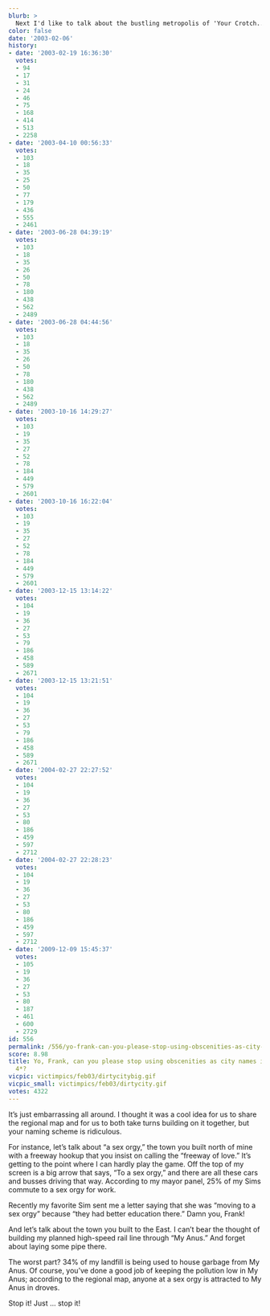 ```yaml
---
blurb: >
  Next I'd like to talk about the bustling metropolis of 'Your Crotch...'
color: false
date: '2003-02-06'
history:
- date: '2003-02-19 16:36:30'
  votes:
  - 94
  - 17
  - 31
  - 24
  - 46
  - 75
  - 168
  - 414
  - 513
  - 2258
- date: '2003-04-10 00:56:33'
  votes:
  - 103
  - 18
  - 35
  - 25
  - 50
  - 77
  - 179
  - 436
  - 555
  - 2461
- date: '2003-06-28 04:39:19'
  votes:
  - 103
  - 18
  - 35
  - 26
  - 50
  - 78
  - 180
  - 438
  - 562
  - 2489
- date: '2003-06-28 04:44:56'
  votes:
  - 103
  - 18
  - 35
  - 26
  - 50
  - 78
  - 180
  - 438
  - 562
  - 2489
- date: '2003-10-16 14:29:27'
  votes:
  - 103
  - 19
  - 35
  - 27
  - 52
  - 78
  - 184
  - 449
  - 579
  - 2601
- date: '2003-10-16 16:22:04'
  votes:
  - 103
  - 19
  - 35
  - 27
  - 52
  - 78
  - 184
  - 449
  - 579
  - 2601
- date: '2003-12-15 13:14:22'
  votes:
  - 104
  - 19
  - 36
  - 27
  - 53
  - 79
  - 186
  - 458
  - 589
  - 2671
- date: '2003-12-15 13:21:51'
  votes:
  - 104
  - 19
  - 36
  - 27
  - 53
  - 79
  - 186
  - 458
  - 589
  - 2671
- date: '2004-02-27 22:27:52'
  votes:
  - 104
  - 19
  - 36
  - 27
  - 53
  - 80
  - 186
  - 459
  - 597
  - 2712
- date: '2004-02-27 22:28:23'
  votes:
  - 104
  - 19
  - 36
  - 27
  - 53
  - 80
  - 186
  - 459
  - 597
  - 2712
- date: '2009-12-09 15:45:37'
  votes:
  - 105
  - 19
  - 36
  - 27
  - 53
  - 80
  - 187
  - 461
  - 600
  - 2729
id: 556
permalink: /556/yo-frank-can-you-please-stop-using-obscenities-as-city-names-in-sim-city-4/
score: 8.98
title: Yo, Frank, can you please stop using obscenities as city names in *Sim City
  4*?
vicpic: victimpics/feb03/dirtycitybig.gif
vicpic_small: victimpics/feb03/dirtycity.gif
votes: 4322
---
```


It’s just embarrassing all around. I thought it was a cool idea for us
to share the regional map and for us to both take turns building on it
together, but your naming scheme is ridiculous.

For instance, let’s talk about “a sex orgy,” the town you built north of
mine with a freeway hookup that you insist on calling the “freeway of
love.” It’s getting to the point where I can hardly play the game. Off
the top of my screen is a big arrow that says, “To a sex orgy,” and
there are all these cars and busses driving that way. According to my
mayor panel, 25% of my Sims commute to a sex orgy for work.

Recently my favorite Sim sent me a letter saying that she was “moving to
a sex orgy” because “they had better education there.” Damn you, Frank!

And let’s talk about the town you built to the East. I can’t bear the
thought of building my planned high-speed rail line through “My Anus.”
And forget about laying some pipe there.

The worst part? 34% of my landfill is being used to house garbage from
My Anus. Of course, you’ve done a good job of keeping the pollution low
in My Anus; according to the regional map, anyone at a sex orgy is
attracted to My Anus in droves.

Stop it! Just ... stop it!